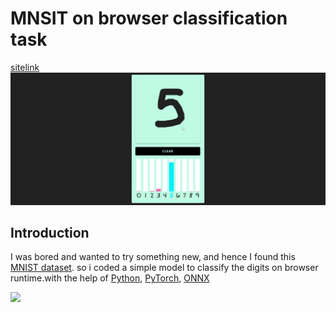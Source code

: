 # MNSIT on browser classification task
[sitelink](https://swarajpurohit.me/MNIST-onnx/)
![demo](demo.gif)
## Introduction
I was bored and wanted to try something new, and hence I found this [MNIST dataset](https://www.kaggle.com/c/digit-recognizer).
so i coded a simple model to classify the digits on browser runtime.with the help of [Python](https://www.python.org/), [PyTorch](https://pytorch.org/), [ONNX](https://onnx.ai/)





![](https://memeies.herokuapp.com/artificial%20intelligence)
